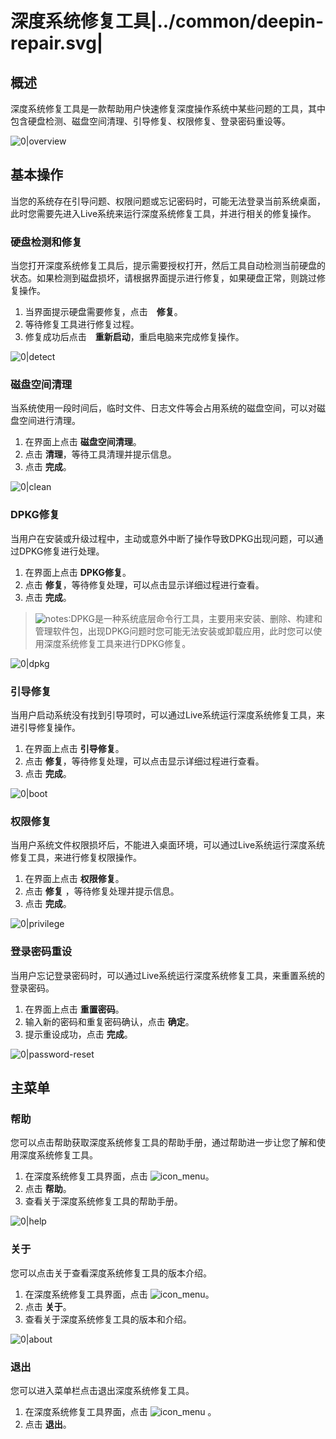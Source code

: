# 深度系统修复工具|../common/deepin-repair.svg|

## 概述

深度系统修复工具是一款帮助用户快速修复深度操作系统中某些问题的工具，其中包含硬盘检测、磁盘空间清理、引导修复、权限修复、登录密码重设等。

![0|overview](jpg/overview.jpg)


## 基本操作

当您的系统存在引导问题、权限问题或忘记密码时，可能无法登录当前系统桌面，此时您需要先进入Live系统来运行深度系统修复工具，并进行相关的修复操作。

### 硬盘检测和修复

当您打开深度系统修复工具后，提示需要授权打开，然后工具自动检测当前硬盘的状态。如果检测到磁盘损坏，请根据界面提示进行修复，如果硬盘正常，则跳过修复操作。

1. 当界面提示硬盘需要修复，点击　**修复**。
2. 等待修复工具进行修复过程。
3. 修复成功后点击　**重新启动**，重启电脑来完成修复操作。

![0|detect](jpg/detect.jpg)

### 磁盘空间清理

当系统使用一段时间后，临时文件、日志文件等会占用系统的磁盘空间，可以对磁盘空间进行清理。

1. 在界面上点击 **磁盘空间清理**。
2. 点击 **清理**，等待工具清理并提示信息。
3. 点击 **完成**。

![0|clean](jpg/clean.jpg)

### DPKG修复

当用户在安装或升级过程中，主动或意外中断了操作导致DPKG出现问题，可以通过DPKG修复进行处理。

1. 在界面上点击 **DPKG修复**。
2. 点击 **修复**，等待修复处理，可以点击显示详细过程进行查看。
3. 点击 **完成**。 

> ![notes](icon/notes.svg):DPKG是一种系统底层命令行工具，主要用来安装、删除、构建和管理软件包，出现DPKG问题时您可能无法安装或卸载应用，此时您可以使用深度系统修复工具来进行DPKG修复。

![0|dpkg](jpg/dpkg.jpg)


### 引导修复

当用户启动系统没有找到引导项时，可以通过Live系统运行深度系统修复工具，来进引导修复操作。

1. 在界面上点击 **引导修复**。
2. 点击 **修复**，等待修复处理，可以点击显示详细过程进行查看。
3. 点击 **完成**。 

![0|boot](jpg/boot.jpg)

### 权限修复

当用户系统文件权限损坏后，不能进入桌面环境，可以通过Live系统运行深度系统修复工具，来进行修复权限操作。

1. 在界面上点击 **权限修复**。
2. 点击 **修复** ，等待修复处理并提示信息。
3. 点击 **完成**。 


![0|privilege](jpg/privilege.jpg)

### 登录密码重设

当用户忘记登录密码时，可以通过Live系统运行深度系统修复工具，来重置系统的登录密码。

1. 在界面上点击 **重置密码**。
2. 输入新的密码和重复密码确认，点击 **确定**。
3. 提示重设成功，点击 **完成**。

![0|password-reset](jpg/password-reset.jpg)


## 主菜单

### 帮助

您可以点击帮助获取深度系统修复工具的帮助手册，通过帮助进一步让您了解和使用深度系统修复工具。

1. 在深度系统修复工具界面，点击 ![icon_menu](icon/icon_menu.svg)。
2. 点击 **帮助**。
3. 查看关于深度系统修复工具的帮助手册。

![0|help](jpg/help.jpg)

### 关于

您可以点击关于查看深度系统修复工具的版本介绍。

1. 在深度系统修复工具界面，点击 ![icon_menu](icon/icon_menu.svg)。
2. 点击 **关于**。
3. 查看关于深度系统修复工具的版本和介绍。

![0|about](jpg/about.jpg)

### 退出

您可以进入菜单栏点击退出深度系统修复工具。

1. 在深度系统修复工具界面，点击 ![icon_menu](icon/icon_menu.svg) 。
2. 点击 **退出**。
